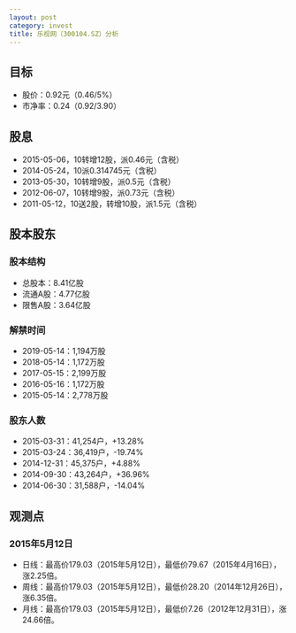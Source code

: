 ```yaml
---
layout: post
category: invest
title: 乐视网（300104.SZ）分析
---
```


## 目标 ##

- 股价：0.92元（0.46/5%）
- 市净率：0.24（0.92/3.90）

## 股息 ##

- 2015-05-06，10转增12股，派0.46元（含税）
- 2014-05-24，10派0.314745元（含税）
- 2013-05-30，10转增9股，派0.5元（含税）
- 2012-06-07，10转增9股，派0.73元（含税）
- 2011-05-12，10送2股，转增10股，派1.5元（含税）

## 股本股东 ##

### 股本结构 ###

- 总股本：8.41亿股
- 流通A股：4.77亿股
- 限售A股：3.64亿股

### 解禁时间 ###

- 2019-05-14：1,194万股
- 2018-05-14：1,172万股
- 2017-05-15：2,199万股
- 2016-05-16：1,172万股
- 2015-05-14：2,778万股

### 股东人数 ###

- 2015-03-31：41,254户，+13.28%
- 2015-03-24：36,419户，-19.74%
- 2014-12-31：45,375户，+4.88%
- 2014-09-30：43,264户，+36.96%
- 2014-06-30：31,588户，-14.04%

## 观测点 ##

### 2015年5月12日 ###

- 日线：最高价179.03（2015年5月12日），最低价79.67（2015年4月16日），涨2.25倍。
- 周线：最高价179.03（2015年5月12日），最低价28.20（2014年12月26日），涨6.35倍。
- 月线：最高价179.03（2015年5月12日），最低价7.26（2012年12月31日），涨24.66倍。
